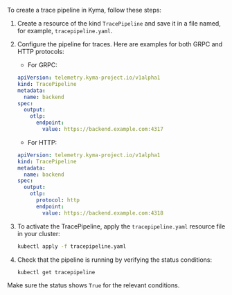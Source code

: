 To create a trace pipeline in Kyma, follow these steps:

1. Create a resource of the kind `TracePipeline` and save it in a file named, for example, `tracepipeline.yaml`. 

2. Configure the pipeline for traces. Here are examples for both GRPC and HTTP protocols:

   - For GRPC:
   ```yaml
   apiVersion: telemetry.kyma-project.io/v1alpha1
   kind: TracePipeline
   metadata:
     name: backend
   spec:
     output:
       otlp:
         endpoint:
           value: https://backend.example.com:4317
   ```

   - For HTTP:
   ```yaml
   apiVersion: telemetry.kyma-project.io/v1alpha1
   kind: TracePipeline
   metadata:
     name: backend
   spec:
     output:
       otlp:
         protocol: http
         endpoint:
           value: https://backend.example.com:4318
   ```

3. To activate the TracePipeline, apply the `tracepipeline.yaml` resource file in your cluster:
   ```bash
   kubectl apply -f tracepipeline.yaml
   ```

4. Check that the pipeline is running by verifying the status conditions:
   ```bash
   kubectl get tracepipeline
   ```

Make sure the status shows `True` for the relevant conditions.
